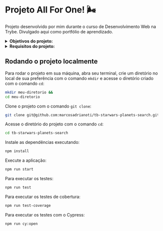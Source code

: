 # Projeto All For One! :wind_face:
Projeto desenvolvido por mim durante o curso de Desenvolvimento Web na Trybe. Divulgado aqui como portfólio de aprendizado.

<details>
<summary><strong>Objetivos do projeto:</strong></summary>

  * Desenvolver um projeto com o codinome `All For One` em que praticará todos os conceitos de SQL já ensinados até aqui usando o banco de dados Northwind.
  * Verificar se eu era capaz de:
    * Escrever queries para SQL.
</details>
<details>
<summary><strong> Requisitos do projeto:</strong></summary>

  * Exiba apenas os nomes dos produtos da tabela 'products'
  * Exiba os dados de todas as colunas da tabela 'products'
  * Escreva uma query que exiba os valores da coluna que contém a primary key da tabela 'products'
  * Conte quantos registros existem na coluna 'product_name' da tabela 'products'
  * Monte uma query que exiba os dados da tabela 'products' a partir do quarto registro até o décimo terceiro
  * Exiba os dados das colunas 'product_name' e 'id' da tabela 'products' de maneira que os resultados estejam em ordem alfabética dos nomes
  * Mostre apenas os ids dos 5 últimos registros da tabela 'products' ordenados por 'id'
  * Faça uma consulta na tabela `employees` que retorne o nome completo da pessoa colaboradora (colunas `first_name` e `last_name`) com o nome `full_name` e também a localização completa (colunas `city`, `state_province` e `address`) com o nome `location`.
  * Mostre todos os valores da coluna 'notes' da tabela 'purchase_orders' que não são nulos
  * Mostre todos os dados da tabela 'purchase_orders' em ordem decrescente ordenados por 'created_by' em que o 'created_by' é maior ou igual a 3
  * Exiba os dados da coluna 'notes' da tabela 'purchase_orders' em que seu valor de 'Purchase generated based on Order' é maior ou igual a 30 e menor ou igual a 39
  * Mostre os resultados da coluna 'submitted_date' da tabela 'purchase_orders' em que a 'submitted_date' é do dia 26 de abril de 2006
  * Mostre o resultado da coluna 'supplier_id' da tabela 'purchase_orders' em que o 'supplier_id' seja 1 ou 3
  * Mostre os resultados da coluna 'supplier_id' da tabela 'purchase_orders' em que o 'supplier_id' seja maior ou igual a 1 e menor ou igual 3
  * Mostre somente as horas, sem os minutos e os segundos, da coluna 'submitted_date' de todos registros da tabela 'purchase_orders'
  * Exiba os resultados da coluna 'submitted_date' da tabela 'purchase_orders' que estão entre '2006-01-26 00:00:00' e '2006-03-31 23:59:59'
  * Mostre os registros das colunas 'id' e 'supplier_id' da tabela 'purchase_orders' em que os 'supplier_id' sejam tanto 1, ou 3, ou 5, ou 7
  * Mostre todos os registros da tabela 'purchase_orders' que tem o valor na coluna 'supplier_id' igual a 3 e o valor na coluna 'status_id' igual a 2
  * Mostre a quantidade de pedidos que foram feitos na tabela 'orders' pelo 'employee_id' igual a 5 ou 6, e que foram enviados através do método coluna 'shipper_id' igual a 2
  * Adicione à tabela 'order_details' um registro com 'order_id': 69, 'product_id': 80, 'quantity': 15.0000, 'unit_price': 15.0000, 'discount': 0, 'status_id': 2, 'date_allocated': NULL, 'purchase_order_id': NULL e 'inventory_id': 129
  * Adicione com um único 'INSERT', duas linhas à tabela 'order_details' com os mesmos dados do requisito 20
  * Atualize todos os dados da coluna 'discount', na tabela 'order_details', para 15.
  * Atualize os dados da coluna 'discount' da tabela 'order_details' para 30, onde o valor na coluna 'unit_price' seja menor que 10.0000
  * Atualize os dados da coluna 'discount' da tabela 'order_details' para 45, onde o valor na coluna 'unit_price' seja maior que 10.0000 e o id seja um número entre 30 e 40
  * Delete todos os dados na coluna 'unit_price' da tabela 'order_details' em que o valor seja menor que 10.0000
  * Delete todos os dados na coluna 'unit_price' da tabela 'order_details' em que o valor seja maior que 10.0000
  * Delete todos os dados da tabela 'order_details'.
</details>
  
## Rodando o projeto localmente

Para rodar o projeto em sua máquina, abra seu terminal, crie um diretório no local de sua preferência com o comando `mkdir` e acesse o diretório criado com o comando `cd`:

```bash
mkdir meu-diretorio &&
cd meu-diretorio
```

Clone o projeto com o comando `git clone`:

```bash
git clone git@github.com:marcosadrianoti/tb-starwars-planets-search.git
```

Acesse o diretório do projeto com o comando `cd`:

```bash
cd tb-starwars-planets-search
```

Instale as dependências executando:

```bash
npm install
```

Execute a aplicação:

```bash
npm run start
```

Para executar os testes:

```bash
npm run test
```

Para executar os testes de cobertura:

```bash
npm run test-coverage
```
Para executar os testes com o Cypress:

```bash
npm run cy:open
```
